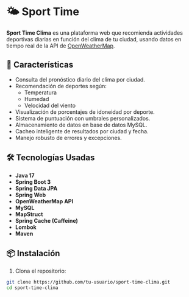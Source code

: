 # 🌤️ Sport Time

**Sport Time Clima** es una plataforma web que recomienda actividades deportivas diarias en función del clima de tu ciudad, usando datos en tiempo real de la API de [OpenWeatherMap](https://openweathermap.org/).

## 🚀 Características

- Consulta del pronóstico diario del clima por ciudad.
- Recomendación de deportes según:
  - Temperatura
  - Humedad
  - Velocidad del viento
- Visualización de porcentajes de idoneidad por deporte.
- Sistema de puntuación con umbrales personalizados.
- Almacenamiento de datos en base de datos MySQL.
- Cacheo inteligente de resultados por ciudad y fecha.
- Manejo robusto de errores y excepciones.

## 🛠️ Tecnologías Usadas

- **Java 17**
- **Spring Boot 3**
- **Spring Data JPA**
- **Spring Web**
- **OpenWeatherMap API**
- **MySQL**
- **MapStruct**
- **Spring Cache (Caffeine)**
- **Lombok**
- **Maven**

## 📦 Instalación

1. Clona el repositorio:

```bash
git clone https://github.com/tu-usuario/sport-time-clima.git
cd sport-time-clima
